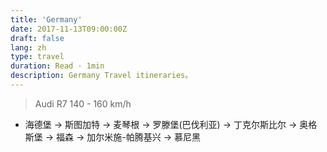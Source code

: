 ```yaml
---
title: 'Germany'
date: 2017-11-13T09:00:00Z
draft: false
lang: zh
type: travel
duration: Read · 1min
description: Germany Travel itineraries。
---
```


<ClientOnly>
  <Firefly/>
</ClientOnly>

> Audi R7 140 - 160 km/h

- 海德堡 → 斯图加特 → 麦琴根 → 罗滕堡(巴伐利亚) → 丁克尔斯比尔 → 奥格斯堡 → 福森 → 加尔米施-帕腾基兴 → 慕尼黑
